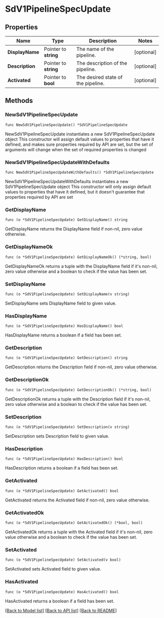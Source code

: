 # SdV1PipelineSpecUpdate

## Properties

Name | Type | Description | Notes
------------ | ------------- | ------------- | -------------
**DisplayName** | Pointer to **string** | The name of the pipeline. | [optional] 
**Description** | Pointer to **string** | The description of the pipeline. | [optional] 
**Activated** | Pointer to **bool** | The desired state of the pipeline. | [optional] 

## Methods

### NewSdV1PipelineSpecUpdate

`func NewSdV1PipelineSpecUpdate() *SdV1PipelineSpecUpdate`

NewSdV1PipelineSpecUpdate instantiates a new SdV1PipelineSpecUpdate object
This constructor will assign default values to properties that have it defined,
and makes sure properties required by API are set, but the set of arguments
will change when the set of required properties is changed

### NewSdV1PipelineSpecUpdateWithDefaults

`func NewSdV1PipelineSpecUpdateWithDefaults() *SdV1PipelineSpecUpdate`

NewSdV1PipelineSpecUpdateWithDefaults instantiates a new SdV1PipelineSpecUpdate object
This constructor will only assign default values to properties that have it defined,
but it doesn't guarantee that properties required by API are set

### GetDisplayName

`func (o *SdV1PipelineSpecUpdate) GetDisplayName() string`

GetDisplayName returns the DisplayName field if non-nil, zero value otherwise.

### GetDisplayNameOk

`func (o *SdV1PipelineSpecUpdate) GetDisplayNameOk() (*string, bool)`

GetDisplayNameOk returns a tuple with the DisplayName field if it's non-nil, zero value otherwise
and a boolean to check if the value has been set.

### SetDisplayName

`func (o *SdV1PipelineSpecUpdate) SetDisplayName(v string)`

SetDisplayName sets DisplayName field to given value.

### HasDisplayName

`func (o *SdV1PipelineSpecUpdate) HasDisplayName() bool`

HasDisplayName returns a boolean if a field has been set.

### GetDescription

`func (o *SdV1PipelineSpecUpdate) GetDescription() string`

GetDescription returns the Description field if non-nil, zero value otherwise.

### GetDescriptionOk

`func (o *SdV1PipelineSpecUpdate) GetDescriptionOk() (*string, bool)`

GetDescriptionOk returns a tuple with the Description field if it's non-nil, zero value otherwise
and a boolean to check if the value has been set.

### SetDescription

`func (o *SdV1PipelineSpecUpdate) SetDescription(v string)`

SetDescription sets Description field to given value.

### HasDescription

`func (o *SdV1PipelineSpecUpdate) HasDescription() bool`

HasDescription returns a boolean if a field has been set.

### GetActivated

`func (o *SdV1PipelineSpecUpdate) GetActivated() bool`

GetActivated returns the Activated field if non-nil, zero value otherwise.

### GetActivatedOk

`func (o *SdV1PipelineSpecUpdate) GetActivatedOk() (*bool, bool)`

GetActivatedOk returns a tuple with the Activated field if it's non-nil, zero value otherwise
and a boolean to check if the value has been set.

### SetActivated

`func (o *SdV1PipelineSpecUpdate) SetActivated(v bool)`

SetActivated sets Activated field to given value.

### HasActivated

`func (o *SdV1PipelineSpecUpdate) HasActivated() bool`

HasActivated returns a boolean if a field has been set.


[[Back to Model list]](../README.md#documentation-for-models) [[Back to API list]](../README.md#documentation-for-api-endpoints) [[Back to README]](../README.md)


